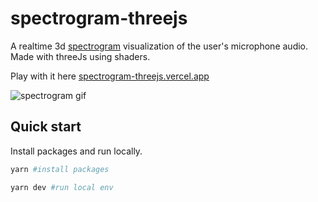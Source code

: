 # spectrogram-threejs
A realtime 3d [spectrogram](https://en.wikipedia.org/wiki/Spectrogram) visualization of the user's microphone audio.
Made with threeJs using shaders.

Play with it here [spectrogram-threejs.vercel.app ](https://spectrogram-threejs.vercel.app/)

![spectrogram gif](https://github.com/yzdbg/spectrogram-threejs/blob/master/assets/spectrogram-demo.gif?raw=true)

## Quick start 

Install packages and run locally.

```bash
yarn #install packages

yarn dev #run local env
```
